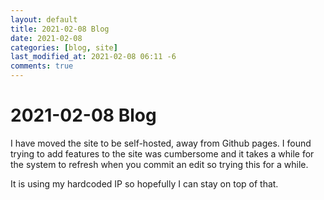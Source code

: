 ```yaml
---
layout: default
title: 2021-02-08 Blog
date: 2021-02-08
categories: [blog, site]
last_modified_at: 2021-02-08 06:11 -6
comments: true
---
```


# 2021-02-08 Blog

I have moved the site to be self-hosted, away from Github pages. I found trying to add features to the site was cumbersome and it takes a while for the system to refresh when you commit an edit so trying this for a while.

It is using my hardcoded IP so hopefully I can stay on top of that.

